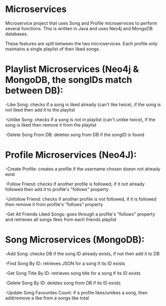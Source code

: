 # Microservices
Microservice project that uses Song and Profile microservices to perform several functions. This is written in Java and uses Neo4j and MongoDB databases.

These features are split between the two microservices. Each profile only maintains a single playlist of their liked songs. 

 # Playlist Microservices (Neo4j & MongoDB, the songIDs match between DB):
 -Like Song: checks if a song is liked already (can't like twice), if the song is not liked then add it to the playlist
 
 -Unlike Song: checks if a song is not in playlist (can't unlike twice), if the song is liked then remove it from the playlist
 
 -Delete Song From DB: deletes song from DB if the songID is found
 
 
 # Profile Microservices (Neo4J):
 -Create Profile: creates a profile if the username chosen doesn not already exist
 
 -Follow Friend: checks if another profile is followed, if it not already followed then add it to profile's "follows" property
 
 -Unfollow Friend: checks if another profile is not followed, if it is followed then remove it from profile's "follows" property
 
 -Get All Friends Liked Songs: goes through a profile's "follows" property and retrieves all songs likes from each friends playlist
 
 
 # Song Microservices (MongoDB):
 -Add Song: checks DB if the song ID already exists, if not then add it to DB
 
 -Find Song By ID: retrieves JSON for a song if its ID exists
 
 -Get Song Title By ID: retrieves song title for a song if its ID exists
 
 -Delete Song By ID: deletes song from DB if its ID exists
 
 -Update Song Favourites Count: if a profile likes/unlikes a song, then add/remove a like from a songs like total
 
